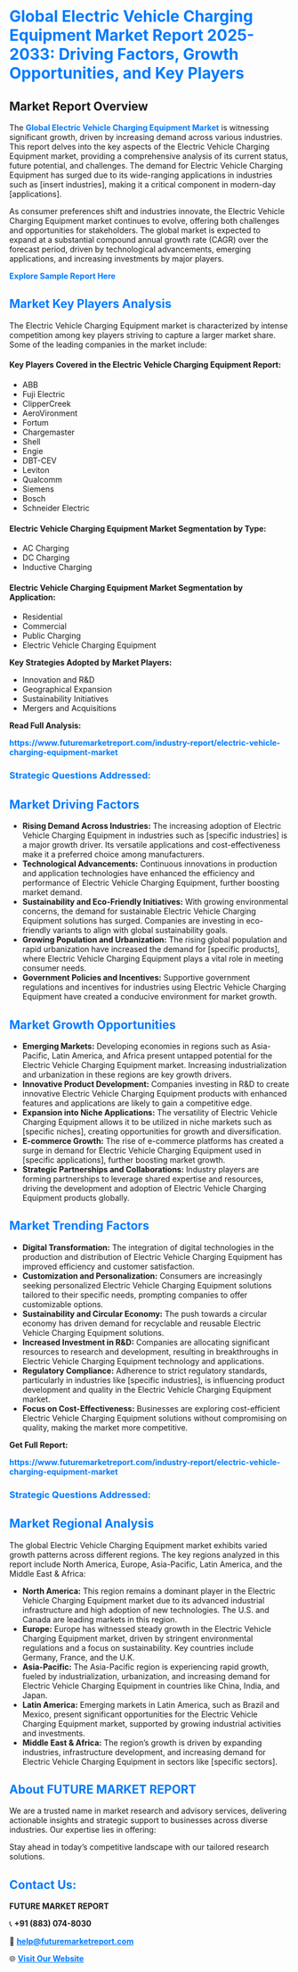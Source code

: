 <h1 style="color: #007BFF;">Global Electric Vehicle Charging Equipment Market Report 2025-2033: Driving Factors, Growth Opportunities, and Key Players</h1>

<section id="overview">
<h2>Market Report Overview</h2>
<p>The <a href="https://www.futuremarketreport.com/industry-report/electric-vehicle-charging-equipment-market" style="color: #007BFF; text-decoration: none;"><strong>Global Electric Vehicle Charging Equipment Market</strong></a> is witnessing significant growth, driven by increasing demand across various industries. This report delves into the key aspects of the Electric Vehicle Charging Equipment market, providing a comprehensive analysis of its current status, future potential, and challenges. The demand for Electric Vehicle Charging Equipment has surged due to its wide-ranging applications in industries such as [insert industries], making it a critical component in modern-day [applications].</p>
<p>As consumer preferences shift and industries innovate, the Electric Vehicle Charging Equipment market continues to evolve, offering both challenges and opportunities for stakeholders. The global market is expected to expand at a substantial compound annual growth rate (CAGR) over the forecast period, driven by technological advancements, emerging applications, and increasing investments by major players.</p>
</section>

<section id="overview">
<p><a href="https://www.futuremarketreport.com/request-sample/reportId=125948" style="color: #007BFF; text-decoration: none;"><strong>Explore Sample Report Here</strong></a></p>
</section>

<section id="key-players">
<h2 style="color: #007BFF;">Market Key Players Analysis</h2>
<p>The Electric Vehicle Charging Equipment market is characterized by intense competition among key players striving to capture a larger market share. Some of the leading companies in the market include:</p>
<h4>Key Players Covered in the Electric Vehicle Charging Equipment Report:</h4>
<ul><li>ABB</li><li>Fuji Electric</li><li>ClipperCreek</li><li>AeroVironment</li><li>Fortum</li><li>Chargemaster</li><li>Shell</li><li>Engie</li><li>DBT-CEV</li><li>Leviton</li><li>Qualcomm</li><li>Siemens</li><li>Bosch</li><li>Schneider Electric</li></ul>
<h4>Electric Vehicle Charging Equipment Market Segmentation by Type:</h4>
<ul><li>AC Charging</li><li>DC Charging</li><li>Inductive Charging</li></ul>

<h4>Electric Vehicle Charging Equipment Market Segmentation by Application:</h4>
<ul><li>Residential</li><li>Commercial</li><li>Public Charging</li><li>Electric Vehicle Charging Equipment</li></ul>
<p><strong>Key Strategies Adopted by Market Players:</strong></p>
<ul>
<li>Innovation and R&D</li>
<li>Geographical Expansion</li>
<li>Sustainability Initiatives</li>
<li>Mergers and Acquisitions</li>
</ul>
</section>

<section>
<p><strong>Read Full Analysis: </strong></p><a href="https://www.futuremarketreport.com/industry-report/electric-vehicle-charging-equipment-market" style="color: #007BFF; text-decoration: none;"><strong>https://www.futuremarketreport.com/industry-report/electric-vehicle-charging-equipment-market</strong></a>
<h3 style="color: #007BFF;">Strategic Questions Addressed:</h3>
</section>

<section id="driving-factors">
<h2 style="color: #007BFF;">Market Driving Factors</h2>
<ul>
<li><strong>Rising Demand Across Industries:</strong> The increasing adoption of Electric Vehicle Charging Equipment in industries such as [specific industries] is a major growth driver. Its versatile applications and cost-effectiveness make it a preferred choice among manufacturers.</li>
<li><strong>Technological Advancements:</strong> Continuous innovations in production and application technologies have enhanced the efficiency and performance of Electric Vehicle Charging Equipment, further boosting market demand.</li>
<li><strong>Sustainability and Eco-Friendly Initiatives:</strong> With growing environmental concerns, the demand for sustainable Electric Vehicle Charging Equipment solutions has surged. Companies are investing in eco-friendly variants to align with global sustainability goals.</li>
<li><strong>Growing Population and Urbanization:</strong> The rising global population and rapid urbanization have increased the demand for [specific products], where Electric Vehicle Charging Equipment plays a vital role in meeting consumer needs.</li>
<li><strong>Government Policies and Incentives:</strong> Supportive government regulations and incentives for industries using Electric Vehicle Charging Equipment have created a conducive environment for market growth.</li>
</ul>
</section>

<section id="growth-opportunities">
<h2 style="color: #007BFF;">Market Growth Opportunities</h2>
<ul>
<li><strong>Emerging Markets:</strong> Developing economies in regions such as Asia-Pacific, Latin America, and Africa present untapped potential for the Electric Vehicle Charging Equipment market. Increasing industrialization and urbanization in these regions are key growth drivers.</li>
<li><strong>Innovative Product Development:</strong> Companies investing in R&D to create innovative Electric Vehicle Charging Equipment products with enhanced features and applications are likely to gain a competitive edge.</li>
<li><strong>Expansion into Niche Applications:</strong> The versatility of Electric Vehicle Charging Equipment allows it to be utilized in niche markets such as [specific niches], creating opportunities for growth and diversification.</li>
<li><strong>E-commerce Growth:</strong> The rise of e-commerce platforms has created a surge in demand for Electric Vehicle Charging Equipment used in [specific applications], further boosting market growth.</li>
<li><strong>Strategic Partnerships and Collaborations:</strong> Industry players are forming partnerships to leverage shared expertise and resources, driving the development and adoption of Electric Vehicle Charging Equipment products globally.</li>
</ul>
</section>

<section id="trending-factors">
<h2 style="color: #007BFF;">Market Trending Factors</h2>
<ul>
<li><strong>Digital Transformation:</strong> The integration of digital technologies in the production and distribution of Electric Vehicle Charging Equipment has improved efficiency and customer satisfaction.</li>
<li><strong>Customization and Personalization:</strong> Consumers are increasingly seeking personalized Electric Vehicle Charging Equipment solutions tailored to their specific needs, prompting companies to offer customizable options.</li>
<li><strong>Sustainability and Circular Economy:</strong> The push towards a circular economy has driven demand for recyclable and reusable Electric Vehicle Charging Equipment solutions.</li>
<li><strong>Increased Investment in R&D:</strong> Companies are allocating significant resources to research and development, resulting in breakthroughs in Electric Vehicle Charging Equipment technology and applications.</li>
<li><strong>Regulatory Compliance:</strong> Adherence to strict regulatory standards, particularly in industries like [specific industries], is influencing product development and quality in the Electric Vehicle Charging Equipment market.</li>
<li><strong>Focus on Cost-Effectiveness:</strong> Businesses are exploring cost-efficient Electric Vehicle Charging Equipment solutions without compromising on quality, making the market more competitive.</li>
</ul>
</section>

<section>
<p><strong>Get Full Report: </strong></p><a href="https://www.futuremarketreport.com/industry-report/electric-vehicle-charging-equipment-market" style="color: #007BFF; text-decoration: none;"><strong>https://www.futuremarketreport.com/industry-report/electric-vehicle-charging-equipment-market</strong></a>
<h3 style="color: #007BFF;">Strategic Questions Addressed:</h3>
</section>


<section id="regional-analysis">
<h2 style="color: #007BFF;">Market Regional Analysis</h2>
<p>The global Electric Vehicle Charging Equipment market exhibits varied growth patterns across different regions. The key regions analyzed in this report include North America, Europe, Asia-Pacific, Latin America, and the Middle East & Africa:</p>
<ul>
<li><strong>North America:</strong> This region remains a dominant player in the Electric Vehicle Charging Equipment market due to its advanced industrial infrastructure and high adoption of new technologies. The U.S. and Canada are leading markets in this region.</li>
<li><strong>Europe:</strong> Europe has witnessed steady growth in the Electric Vehicle Charging Equipment market, driven by stringent environmental regulations and a focus on sustainability. Key countries include Germany, France, and the U.K.</li>
<li><strong>Asia-Pacific:</strong> The Asia-Pacific region is experiencing rapid growth, fueled by industrialization, urbanization, and increasing demand for Electric Vehicle Charging Equipment in countries like China, India, and Japan.</li>
<li><strong>Latin America:</strong> Emerging markets in Latin America, such as Brazil and Mexico, present significant opportunities for the Electric Vehicle Charging Equipment market, supported by growing industrial activities and investments.</li>
<li><strong>Middle East & Africa:</strong> The region’s growth is driven by expanding industries, infrastructure development, and increasing demand for Electric Vehicle Charging Equipment in sectors like [specific sectors].</li>
</ul>
</section>

<footer>
<h2 style="color: #007BFF;">About FUTURE MARKET REPORT</h2>
<p>We are a trusted name in market research and advisory services, delivering actionable insights and strategic support to businesses across diverse industries. Our expertise lies in offering:</p>

<p>Stay ahead in today’s competitive landscape with our tailored research solutions.</p>

<h2 style="color: #007BFF;">Contact Us:</h2>
<p><strong>FUTURE MARKET REPORT</strong></p>
<p>📞 <strong>+91 (883) 074-8030</strong></p>
<p>📧 <strong><a href="mailto:help@futuremarketreport.com" style="color: #007BFF;">help@futuremarketreport.com</a></strong></p>
<p>🌐 <strong><a href="https://www.futuremarketreport.com/" style="color: #007BFF;">Visit Our Website</a></strong></p>
</footer>